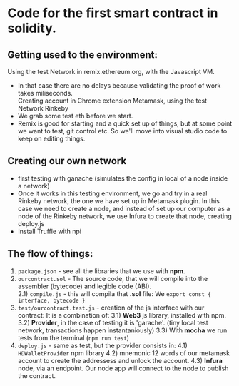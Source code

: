 Code for the first smart contract in solidity.
===
Getting used to the environment:
---
Using the test Network in remix.ethereum.org, with the Javascript VM.  
- In that case there are no delays because validating the proof of work takes miliseconds.  
Creating account in Chrome extension Metamask, using the test Network Rinkeby
- We grab some test eth before we start. 
- Remix is good for starting and a quick set up of things, but at some point we want to test, git control etc. So we'll move into visual studio code to keep on editing things.

Creating our own network
---
- first testing with ganache (simulates the config in local of a node inside a network)
- Once it works in this testing environment, we go and try in a real Rinkeby network, the one we have set up in Metamask plugin. In this case we need to create a node, and instead of set up our computer as a node of the Rinkeby network, we use Infura to create that node, creating deploy.js
- Install Truffle with npi


The flow of things:
---
1) `package.json` - see all the libraries that we use with __npm__.  
2) `ourcontract.sol` - The source code, that we will compile into the assembler (bytecode) and legible code (ABI).  
2.1) `compile.js` - this will compila that __.sol__ file: We `export const { interface, bytecode }`
3) `test/ourcontract.test.js` - creation of the js interface with our contract: It is a combination of: 
3.1) __Web3__ js library, installed with npm.  
3.2) __Provider__, in the case of testing it is 'garache'.  (tiny local test network, transactions happen instantaniously)
3.3) With __mocha__ we run tests from the terminal (`npm run test`)
4) `deploy.js` - same as test, but the provider consists in:
4.1) `HDWalletProvider` npm library
4.2) mnemonic 12 words of our metamask account to create the addressess and unlock the account.
4.3) __Infura__ node, via an endpoint. Our node app will connect to the node to publish the contract.